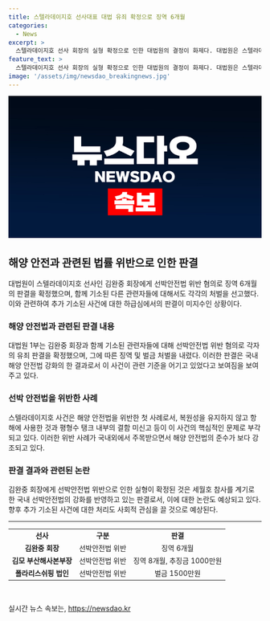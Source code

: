 ```yaml
---
title: 스텔라데이지호 선사대표 대법 유죄 확정으로 징역 6개월
categories:
  - News
excerpt: >
  스텔라데이지호 선사 회장의 실형 확정으로 인한 대법원의 결정이 화제다. 대법원은 스텔라데이지호 침몰로 인한 선박안전법 위반 혐의로 기소된 선사 회장에게 징역 6개월의 원심판결을 확정했다. 이는 세월호 참사 이후 처음으로 실형이 확정된 사례로, 사람들의 이목을 끄는 논란이 되고 있다. 함께 기소된 다른 관련자들에게도 각각의 형량이 확정되었으며, 추가 기소된 사건에 대한 재판이 더 진행 중이라는 점도 주목할 만하다.
feature_text: >
  스텔라데이지호 선사 회장의 실형 확정으로 인한 대법원의 결정이 화제다. 대법원은 스텔라데이지호 침몰로 인한 선박안전법 위반 혐의로 기소된 선사 회장에게 징역 6개월의 원심판결을 확정했다. 이는 세월호 참사 이후 처음으로 실형이 확정된 사례로, 사람들의 이목을 끄는 논란이 되고 있다. 함께 기소된 다른 관련자들에게도 각각의 형량이 확정되었으며, 추가 기소된 사건에 대한 재판이 더 진행 중이라는 점도 주목할 만하다.
image: '/assets/img/newsdao_breakingnews.jpg'
---
```


<p><img src="/assets/img/newsdao_breakingnews.jpg" alt="bookingtag 속보" /></p>

<h2 data-ke-size="size26">해양 안전과 관련된 법률 위반으로 인한 판결</h2>

<p data-ke-size="size16">대법원이 스텔라데이지호 선사인 김완중 회장에게 선박안전법 위반 혐의로 징역 6개월의 판결을 확정했으며, 함께 기소된 다른 관련자들에 대해서도 각각의 처벌을 선고했다. 이와 관련하여 추가 기소된 사건에 대한 하급심에서의 판결이 미지수인 상황이다.</p>

<h3 data-ke-size="size24">해양 안전법과 관련된 판결 내용</h3>

<p data-ke-size="size16">대법원 1부는 김완중 회장과 함께 기소된 관련자들에 대해 선박안전법 위반 혐의로 각자의 유죄 판결을 확정했으며, 그에 따른 징역 및 벌금 처벌을 내렸다. 이러한 판결은 국내 해양 안전법 강화의 한 결과로서 이 사건이 관련 기준을 어기고 있었다고 보여짐을 보여주고 있다.</p>

<h3 data-ke-size="size24">선박 안전법을 위반한 사례</h3>

<p data-ke-size="size16">스텔라데이지호 사건은 해양 안전법을 위반한 첫 사례로서, 복원성을 유지하지 않고 항해에 사용한 것과 평형수 탱크 내부의 결함 미신고 등이 이 사건의 핵심적인 문제로 부각되고 있다. 이러한 위반 사례가 국내외에서 주목받으면서 해양 안전법의 준수가 보다 강조되고 있다.</p>

<h3 data-ke-size="size24">판결 결과와 관련된 논란</h3>

<p data-ke-size="size16">김완중 회장에게 선박안전법 위반으로 인한 실형이 확정된 것은 세월호 참사를 계기로 한 국내 선박안전법의 강화를 반영하고 있는 판결로서, 이에 대한 논란도 예상되고 있다. 향후 추가 기소된 사건에 대한 처리도 사회적 관심을 끌 것으로 예상된다.</p>

<hr>

<table>
    <tr>
        <td style="text-align: center; height: 17px;"><b>선사</b></td>
        <td style="text-align: center; height: 17px;"><b>구분</b></td>
        <td style="text-align: center; height: 17px;"><b>판결</b></td>
    </tr>
    <tr>
        <td style="text-align: center; height: 17px;"><b>김완중 회장</b></td>
        <td style="text-align: center; height: 17px;">선박안전법 위반</td>
        <td style="text-align: center; height: 17px;">징역 6개월</td>
    </tr>
    <tr>
        <td style="text-align: center; height: 17px;"><b>김모 부산해사본부장</b></td>
        <td style="text-align: center; height: 17px;">선박안전법 위반</td>
        <td style="text-align: center; height: 17px;">징역 8개월, 추징금 1000만원</td>
    </tr>
    <tr>
        <td style="text-align: center; height: 17px;"><b>폴라리스쉬핑 법인</b></td>
        <td style="text-align: center; height: 17px;">선박안전법 위반</td>
        <td style="text-align: center; height: 17px;">벌금 1500만원</td>
    </tr>
</table>

<p data-ke-size="size16">&nbsp;</p>
실시간 뉴스 속보는, <a href="https://newsdao.kr" rel="dofollow">https://newsdao.kr</a>


